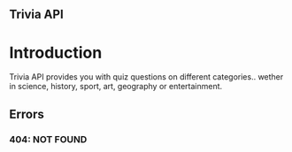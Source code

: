 ## Trivia API

# Introduction
Trivia API provides you with quiz questions on different categories.. wether in science, history, sport, art, geography or entertainment.

## Errors
### 404: NOT FOUND
